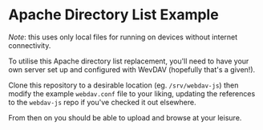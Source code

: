 # Apache Directory List Example

_Note_: this uses only local files for running on devices without internet
connectivity.

To utilise this Apache directory list replacement, you'll need to have your own
server set up and configured with WevDAV (hopefully that's a given!).

Clone this repository to a desirable location (eg. `/srv/webdav-js`) then modify
the example `webdav.conf` file to your liking, updating the references to the
`webdav-js` repo if you've checked it out elsewhere.

From then on you should be able to upload and browse at your leisure.

